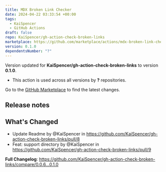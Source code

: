 ```yaml
---
title: MDX Broken Link Checker
date: 2024-04-22 03:33:54 +00:00
tags:
  - KaiSpencer
  - GitHub Actions
draft: false
repo: KaiSpencer/gh-action-check-broken-links
marketplace: https://github.com/marketplace/actions/mdx-broken-link-checker
version: 0.1.0
dependentsNumber: "?"
---
```



Version updated for **KaiSpencer/gh-action-check-broken-links** to version **0.1.0**.
- This action is used across all versions by **?** repositories.

Go to the [GitHub Marketplace](https://github.com/marketplace/actions/mdx-broken-link-checker) to find the latest changes.

## Release notes

## What's Changed
* Update Readme by @KaiSpencer in https://github.com/KaiSpencer/gh-action-check-broken-links/pull/8
* Feat: support directory  by @KaiSpencer in https://github.com/KaiSpencer/gh-action-check-broken-links/pull/9


**Full Changelog**: https://github.com/KaiSpencer/gh-action-check-broken-links/compare/0.0.6...0.1.0
